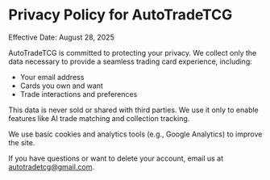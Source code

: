 # Privacy Policy for AutoTradeTCG

Effective Date: August 28, 2025

AutoTradeTCG is committed to protecting your privacy. We collect only the data necessary to provide a seamless trading card experience, including:

- Your email address
- Cards you own and want
- Trade interactions and preferences

This data is never sold or shared with third parties. We use it only to enable features like AI trade matching and collection tracking.

We use basic cookies and analytics tools (e.g., Google Analytics) to improve the site.

If you have questions or want to delete your account, email us at autotradetcg@gmail.com.
